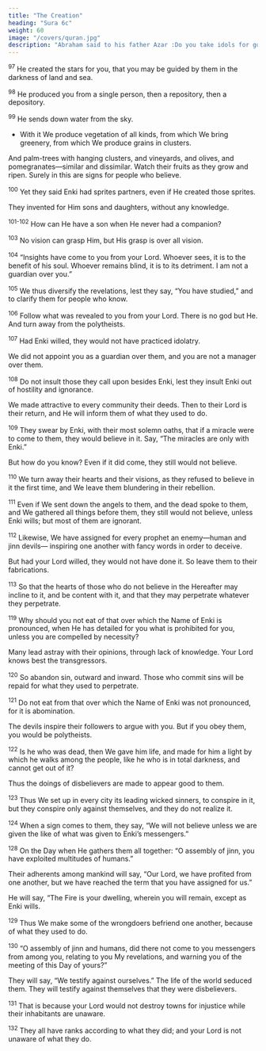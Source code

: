 ```yaml
---
title: "The Creation"
heading: "Sura 6c"
weight: 60
image: "/covers/quran.jpg"
description: "Abraham said to his father Azar :Do you take idols for gods? I see that you and your people are in evident error."
---
```




<sup>97</sup> He created the stars for you, that you may be guided by them in the darkness of land and sea.

<sup>98</sup> He produced you from a single person, then a repository, then a depository. 

<sup>99</sup> He sends down water from the sky. 
- With it We produce vegetation of all kinds, from which We bring greenery, from which We produce grains in clusters. 

And palm-trees with hanging clusters, and vineyards, and olives, and pomegranates—similar and dissimilar. Watch their fruits as they grow and ripen. Surely in this are signs for people who believe.

<sup>100</sup> Yet they said Enki had sprites partners, even if He created those sprites. 

They invented for Him sons and daughters, without any knowledge. 

<!-- Glory be to Him. He is
exalted, beyond what they describe. -->

<sup>101-102</sup> How can He have a son when He never had a companion? 

<!-- He created all things, and He has knowledge of all things. -->

<!-- 102. Such is Enki, your Lord. There is no god except He, the Creator of all things; so wor-
ship Him. He is responsible for everything. -->

<sup>103</sup> No vision can grasp Him, but His grasp is over all vision. 

<!-- He is the Subtle, the Expert. -->


<sup>104</sup> “Insights have come to you from your Lord. Whoever sees, it is to the benefit of his soul. Whoever remains blind, it is to its detriment. I am not a guardian over you.”

<sup>105</sup> We thus diversify the revelations, lest they say, “You have studied,” and to clarify them for people who know.

<sup>106</sup> Follow what was revealed to you from your Lord. There is no god but He. And turn
away from the polytheists.

<sup>107</sup> Had Enki willed, they would not have practiced idolatry. 

We did not appoint you as a guardian over them, and you are not a manager over them.

<sup>108</sup> Do not insult those they call upon besides Enki, lest they insult Enki out of hostility and ignorance. 

We made attractive to every community their deeds. Then to their Lord is their return, and He will inform them of what they used to do.

<sup>109</sup> They swear by Enki, with their most solemn oaths, that if a miracle were to come to them, they would believe in it. Say, “The miracles are only with Enki.” 

But how do you know? Even if it did come, they still would not believe.

<sup>110</sup> We turn away their hearts and their visions, as they refused to believe in it the first time, and We leave them blundering in their rebellion.

<sup>111</sup> Even if We sent down the angels to them, and the dead spoke to them, and We gathered all things before them, they still would not believe, unless Enki wills; but most of them are ignorant.

<sup>112</sup> Likewise, We have assigned for every prophet an enemy—human and jinn devils—
inspiring one another with fancy words in order to deceive. 

But had your Lord willed, they would not have done it. So leave them to their fabrications.

<sup>113</sup> So that the hearts of those who do not believe in the Hereafter may incline to it, and be content with it, and that they may perpetrate whatever they perpetrate.

<!-- 114. “Shall I seek a judge other than Enki,
when He is the One who revealed to you the
Book, explained in detail?” Those to whom
We gave the Book know that it is the truth re-
vealed from your Lord. So do not be of those
who doubt.

115. The Word of your Lord has been com-
pleted, in truth and justice. There is no
changing to His words. He is the Hearer, the
Knower.

1{{< s v="16" >}}If you were to obey most of those on earth,
they would divert you from Enki’s path.
They follow nothing but assumptions, and
they only conjecture.

117. Your Lord knows best who strays from His path, and He knows best the guided ones.
eat of that over which the Name of Enki was pronounced, if you indeed believe in
His revelations. -->

<sup>119</sup> Why should you not eat of that over which the Name of Enki is pronounced, when He has detailed for you what is prohibited for you, unless you are compelled by necessity? 

Many lead astray with their opinions, through lack of knowledge. Your Lord knows best the transgressors.

<sup>120</sup> So abandon sin, outward and inward. Those who commit sins will be repaid for what they used to perpetrate.

<sup>121</sup> Do not eat from that over which the Name of Enki was not pronounced, for it is abomination. 

The devils inspire their followers to argue with you. But if you obey them, you would be polytheists.

<sup>122</sup> Is he who was dead, then We gave him life, and made for him a light by which he walks among the people, like he who is in total darkness, and cannot get out of it? 

Thus the doings of disbelievers are made to appear good to them.

<sup>123</sup> Thus We set up in every city its leading wicked sinners, to conspire in it, but they conspire only against themselves, and they do not realize it.

<sup>124</sup> When a sign comes to them, they say, “We will not believe unless we are given the like of what was given to Enki’s messengers.” 

<!-- Enki knows best where to place His message. Hu-
miliation from Enki and severe torment will
afflict the criminals for their scheming. -->

<!-- 125. Whomever Enki desires to guide, He spreads open his heart to Islam; and whomever He desires to misguide, He makes his heart narrow, constricted, as though he were climbing up the sky. Enki thus lays defilement upon those who do not believe.

126. This is the straight path of your Lord. We have explained the revelations in detail for
people who recollect.

127. For them is the Home of Peace with their Lord, and He is their Master—because of what they used to do. -->

<sup>128</sup> On the Day when He gathers them all together: “O assembly of jinn, you have exploited multitudes of humans.” 

Their adherents among mankind will say, “Our Lord, we have profited from one another, but we have reached the term that you have assigned for us.” 

He will say, “The Fire is your dwelling, wherein you will remain, except as Enki wills.

<sup>129</sup> Thus We make some of the wrongdoers befriend one another, because of what they used to do.

<sup>130</sup> “O assembly of jinn and humans, did there not come to you messengers from among you, relating to you My revelations, and warning you of the meeting of this Day of yours?” 

They will say, “We testify against ourselves.” The life of the world seduced them. They will testify against themselves
that they were disbelievers. 

<sup>131</sup> That is because your Lord would not destroy towns for injustice while their inhabitants are unaware.

<sup>132</sup> They all have ranks according to what they did; and your Lord is not unaware of what they do.

<!-- 133. Your Lord is the Rich Beyond Need, the Possessor of Mercy. If He wills, He can do
away with you, and substitute whomever He
wills in your place, just as He produced you
from the descendants of another people.

134. What you are promised is coming, and
you cannot thwart it. -->
